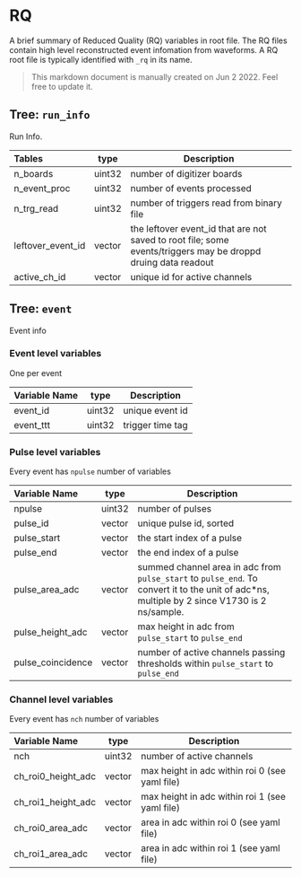 
# RQ
A brief summary of Reduced Quality (RQ) variables in root file. The RQ files contain high level reconstructed event infomation from waveforms. A RQ root file is typically identified with `_rq` in its name.

> This markdown document is manually created on Jun 2 2022. Feel free to update it.

## Tree: `run_info`

Run Info.

| Tables		| type			 |		Description			|
|:------------ 	|----------------------| -------------------------------------------|
| n_boards      	| uint32 		 | number of digitizer boards			|
| n_event_proc      	| uint32		 | number of events processed			|
| n_trg_read 		| uint32      	  	 | number of triggers read from binary file	|
| leftover_event_id	| vector<uint32> 	 | the leftover event_id that are not saved to root file; some events/triggers may be droppd druing data readout |
| active_ch_id		|  vector<uint32>	 | unique id for active channels      	       |

## Tree: `event`
Event info

### Event level variables
One per event

| Variable Name | type		| Description		|
|:------------ |-------------| -----------------	|
| event_id      | uint32	| unique event id	|	   
| event_ttt     | uint32	| trigger time tag	|


### Pulse level variables
Every event has `npulse` number of variables

| Variable Name      | type		| Description					|
|:------------      |---------------	| -----------------				|
| npulse	     | uint32		| number of pulses				|
| pulse_id	     | vector<uint32>	| unique pulse id, sorted   	   		|
| pulse_start        | vector<uint32>	| the start index of a pulse			|
| pulse_end	     | vector<uint32>	| the end index of a pulse			|
| pulse_area_adc     | vector<float32>	| summed channel area in adc from `pulse_start` to `pulse_end`. To convert it to the unit of adc*ns, multiple by 2 since V1730 is 2 ns/sample. 		|
| pulse_height_adc   | vector<float32>	| max height in adc from `pulse_start` to `pulse_end` |
| pulse_coincidence  | vector<uint32>	| number of active channels passing thresholds within `pulse_start` to `pulse_end` |

### Channel level variables
Every event has `nch` number of variables

| Variable Name      | type		| Description						|
|:------------      |---------------	| ---------------------------------------		|
| nch	     	     | uint32		| number of active channels				|
| ch_roi0_height_adc | vector<float32>	| max height in adc within roi 0 (see yaml file)	|
| ch_roi1_height_adc | vector<float32>	| max height in adc within roi 1 (see yaml file)	|
| ch_roi0_area_adc   | vector<float32>	| area in adc within roi 0 (see yaml file)		|
| ch_roi1_area_adc   | vector<float32> 	| area in adc within roi 1 (see yaml file)		|